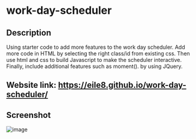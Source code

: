 # work-day-scheduler

## Description
Using starter code to add more features to the work day scheduler. 
Add more code in HTML by selecting the right class/id from existing css. 
Then use html and css to build Javascript to make the scheduler interactive. 
Finally, include additional features such as moment(). by using JQuery. 

## Website link: https://eile8.github.io/work-day-scheduler/


## Screenshot
![image](https://user-images.githubusercontent.com/113479475/194457015-2c6ecbe0-f188-4e97-9ac8-81b99403d375.png)
